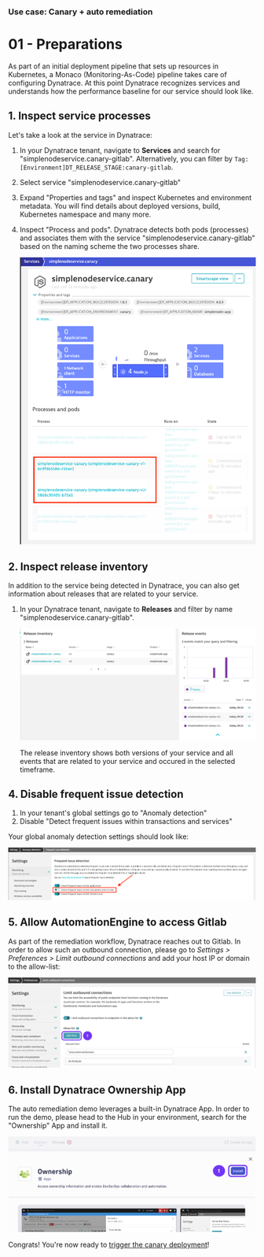 ### Use case: Canary + auto remediation

# 01 - Preparations

As part of an initial deployment pipeline that sets up resources in Kubernetes, a Monaco (Monitoring-As-Code) pipeline takes care of configuring Dynatrace. At this point Dynatrace recognizes services and understands how the performance baseline for our service should look like.

## 1. Inspect service processes

Let's take a look at the service in Dynatrace:

1) In your Dynatrace tenant, navigate to **Services** and search for "simplenodeservice.canary-gitlab". Alternatively, you can  filter by `Tag:[Environment]DT_RELEASE_STAGE:canary-gitlab`.
2) Select service "simplenodeservice.canary-gitlab"
3) Expand "Properties and tags" and inspect Kubernetes and environment metadata. You will find details about deployed versions, build, Kubernetes namespace and many more.
4) Inspect "Process and pods". Dynatrace detects both pods (processes) and associates them with the service "simplenodeservice.canary-gitlab" based on the naming scheme the two processes share.

    ![dynatrace_service_processes](assets/dynatrace_service_processes.png)

## 2. Inspect release inventory

In addition to the service being detected in Dynatrace, you can also get information about releases that are related to your service.

1) In your Dynatrace tenant, navigate to **Releases** and filter by name "simplenodeservice.canary-gitlab".

    ![dynatrace_releases](assets/dynatrace_releases.png)

    The release inventory shows both versions of your service and all events that are related to your service and occured in the selected timeframe.

## 4. Disable frequent issue detection

1. In your tenant's global settings go to "Anomaly detection"
2. Disable "Detect frequent issues within transactions and services"

Your global anomaly detection settings should look like:

![dynatrace_frequent_issue_detection](assets/dynatrace_frequent_issue_detection.png)

## 5. Allow AutomationEngine to access Gitlab

As part of the remediation workflow, Dynatrace reaches out to Gitlab. In order to allow such an outbound connection, please go to _Settings > Preferences > Limit outbound connections_ and add your host IP or domain to the allow-list:

![limit_outbound_connections](assets/limit_outbound_connections.png)

## 6. Install Dynatrace Ownership App

The auto remediation demo leverages a built-in Dynatrace App. In order to run the demo, please head to the Hub in your environment, search for the "Ownership" App and install it.

![ownership_app](assets/ownership_app.png)

Congrats! You're now ready to [trigger the canary deployment](/02_canary)!

